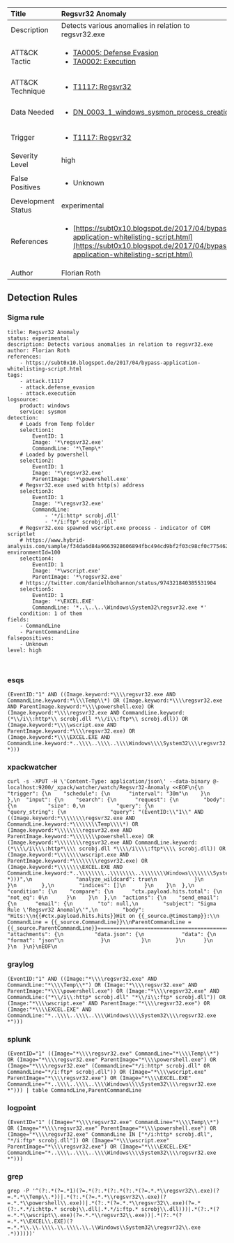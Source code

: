 | Title                | Regsvr32 Anomaly                                                                                                                                                 |
|:---------------------|:------------------------------------------------------------------------------------------------------------------------------------------------------------|
| Description          | Detects various anomalies in relation to regsvr32.exe                                                                                                                                           |
| ATT&amp;CK Tactic    | <ul><li>[TA0005: Defense Evasion](https://attack.mitre.org/tactics/TA0005)</li><li>[TA0002: Execution](https://attack.mitre.org/tactics/TA0002)</li></ul>  |
| ATT&amp;CK Technique | <ul><li>[T1117: Regsvr32](https://attack.mitre.org/techniques/T1117)</li></ul>                             |
| Data Needed          | <ul><li>[DN_0003_1_windows_sysmon_process_creation](../Data_Needed/DN_0003_1_windows_sysmon_process_creation.md)</li></ul>                                                         |
| Trigger              | <ul><li>[T1117: Regsvr32](../Triggers/T1117.md)</li></ul>  |
| Severity Level       | high                                                                                                                                                 |
| False Positives      | <ul><li>Unknown</li></ul>                                                                  |
| Development Status   | experimental                                                                                                                                                |
| References           | <ul><li>[https://subt0x10.blogspot.de/2017/04/bypass-application-whitelisting-script.html](https://subt0x10.blogspot.de/2017/04/bypass-application-whitelisting-script.html)</li></ul>                                                          |
| Author               | Florian Roth                                                                                                                                                |


## Detection Rules

### Sigma rule

```
title: Regsvr32 Anomaly
status: experimental
description: Detects various anomalies in relation to regsvr32.exe
author: Florian Roth
references:
    - https://subt0x10.blogspot.de/2017/04/bypass-application-whitelisting-script.html
tags:
    - attack.t1117
    - attack.defense_evasion
    - attack.execution
logsource:
    product: windows
    service: sysmon
detection:
    # Loads from Temp folder
    selection1:
        EventID: 1
        Image: '*\regsvr32.exe'
        CommandLine: '*\Temp\*'
    # Loaded by powershell
    selection2:
        EventID: 1
        Image: '*\regsvr32.exe'
        ParentImage: '*\powershell.exe'
    # Regsvr32.exe used with http(s) address
    selection3:
        EventID: 1
        Image: '*\regsvr32.exe'
        CommandLine: 
            - '*/i:http* scrobj.dll'
            - '*/i:ftp* scrobj.dll'
    # Regsvr32.exe spawned wscript.exe process - indicator of COM scriptlet
    # https://www.hybrid-analysis.com/sample/f34da6d84a9663928606894fbc494cd9bf2f03c98cf0c775462802558d3a50ef?environmentId=100
    selection4:
        EventID: 1
        Image: '*\wscript.exe'
        ParentImage: '*\regsvr32.exe'
    # https://twitter.com/danielhbohannon/status/974321840385531904
    selection5:
        EventID: 1
        Image: '*\EXCEL.EXE'
        CommandLine: '*..\..\..\Windows\System32\regsvr32.exe *'
    condition: 1 of them
fields:
    - CommandLine
    - ParentCommandLine
falsepositives:
    - Unknown
level: high



```




### esqs
    
```
(EventID:"1" AND ((Image.keyword:*\\\\regsvr32.exe AND CommandLine.keyword:*\\\\Temp\\*) OR (Image.keyword:*\\\\regsvr32.exe AND ParentImage.keyword:*\\\\powershell.exe) OR (Image.keyword:*\\\\regsvr32.exe AND CommandLine.keyword:(*\\/i\\:http*\\ scrobj.dll *\\/i\\:ftp*\\ scrobj.dll)) OR (Image.keyword:*\\\\wscript.exe AND ParentImage.keyword:*\\\\regsvr32.exe) OR (Image.keyword:*\\\\EXCEL.EXE AND CommandLine.keyword:*..\\\\..\\\\..\\\\Windows\\\\System32\\\\regsvr32.exe\\ *)))
```


### xpackwatcher
    
```
curl -s -XPUT -H \'Content-Type: application/json\' --data-binary @- localhost:9200/_xpack/watcher/watch/Regsvr32-Anomaly <<EOF\n{\n  "trigger": {\n    "schedule": {\n      "interval": "30m"\n    }\n  },\n  "input": {\n    "search": {\n      "request": {\n        "body": {\n          "size": 0,\n          "query": {\n            "query_string": {\n              "query": "(EventID:\\"1\\" AND ((Image.keyword:*\\\\\\\\regsvr32.exe AND CommandLine.keyword:*\\\\\\\\Temp\\\\*) OR (Image.keyword:*\\\\\\\\regsvr32.exe AND ParentImage.keyword:*\\\\\\\\powershell.exe) OR (Image.keyword:*\\\\\\\\regsvr32.exe AND CommandLine.keyword:(*\\\\/i\\\\:http*\\\\ scrobj.dll *\\\\/i\\\\:ftp*\\\\ scrobj.dll)) OR (Image.keyword:*\\\\\\\\wscript.exe AND ParentImage.keyword:*\\\\\\\\regsvr32.exe) OR (Image.keyword:*\\\\\\\\EXCEL.EXE AND CommandLine.keyword:*..\\\\\\\\..\\\\\\\\..\\\\\\\\Windows\\\\\\\\System32\\\\\\\\regsvr32.exe\\\\ *)))",\n              "analyze_wildcard": true\n            }\n          }\n        },\n        "indices": []\n      }\n    }\n  },\n  "condition": {\n    "compare": {\n      "ctx.payload.hits.total": {\n        "not_eq": 0\n      }\n    }\n  },\n  "actions": {\n    "send_email": {\n      "email": {\n        "to": null,\n        "subject": "Sigma Rule \'Regsvr32 Anomaly\'",\n        "body": "Hits:\\n{{#ctx.payload.hits.hits}}Hit on {{_source.@timestamp}}:\\n      CommandLine = {{_source.CommandLine}}\\nParentCommandLine = {{_source.ParentCommandLine}}================================================================================\\n{{/ctx.payload.hits.hits}}",\n        "attachments": {\n          "data.json": {\n            "data": {\n              "format": "json"\n            }\n          }\n        }\n      }\n    }\n  }\n}\nEOF\n
```


### graylog
    
```
(EventID:"1" AND ((Image:"*\\\\regsvr32.exe" AND CommandLine:"*\\\\Temp\\*") OR (Image:"*\\\\regsvr32.exe" AND ParentImage:"*\\\\powershell.exe") OR (Image:"*\\\\regsvr32.exe" AND CommandLine:("*\\/i\\:http* scrobj.dll" "*\\/i\\:ftp* scrobj.dll")) OR (Image:"*\\\\wscript.exe" AND ParentImage:"*\\\\regsvr32.exe") OR (Image:"*\\\\EXCEL.EXE" AND CommandLine:"*..\\\\..\\\\..\\\\Windows\\\\System32\\\\regsvr32.exe *")))
```


### splunk
    
```
(EventID="1" ((Image="*\\\\regsvr32.exe" CommandLine="*\\\\Temp\\*") OR (Image="*\\\\regsvr32.exe" ParentImage="*\\\\powershell.exe") OR (Image="*\\\\regsvr32.exe" (CommandLine="*/i:http* scrobj.dll" OR CommandLine="*/i:ftp* scrobj.dll")) OR (Image="*\\\\wscript.exe" ParentImage="*\\\\regsvr32.exe") OR (Image="*\\\\EXCEL.EXE" CommandLine="*..\\\\..\\\\..\\\\Windows\\\\System32\\\\regsvr32.exe *"))) | table CommandLine,ParentCommandLine
```


### logpoint
    
```
(EventID="1" ((Image="*\\\\regsvr32.exe" CommandLine="*\\\\Temp\\*") OR (Image="*\\\\regsvr32.exe" ParentImage="*\\\\powershell.exe") OR (Image="*\\\\regsvr32.exe" CommandLine IN ["*/i:http* scrobj.dll", "*/i:ftp* scrobj.dll"]) OR (Image="*\\\\wscript.exe" ParentImage="*\\\\regsvr32.exe") OR (Image="*\\\\EXCEL.EXE" CommandLine="*..\\\\..\\\\..\\\\Windows\\\\System32\\\\regsvr32.exe *")))
```


### grep
    
```
grep -P '^(?:.*(?=.*1)(?=.*(?:.*(?:.*(?:.*(?=.*.*\\regsvr32\\.exe)(?=.*.*\\Temp\\.*))|.*(?:.*(?=.*.*\\regsvr32\\.exe)(?=.*.*\\powershell\\.exe))|.*(?:.*(?=.*.*\\regsvr32\\.exe)(?=.*(?:.*.*/i:http.* scrobj\\.dll|.*.*/i:ftp.* scrobj\\.dll)))|.*(?:.*(?=.*.*\\wscript\\.exe)(?=.*.*\\regsvr32\\.exe))|.*(?:.*(?=.*.*\\EXCEL\\.EXE)(?=.*.*\\.\\.\\\\.\\.\\\\.\\.\\Windows\\System32\\regsvr32\\.exe .*))))))'
```


